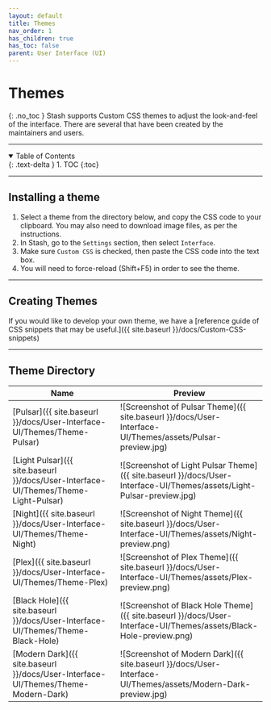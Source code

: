 ```yaml
---
layout: default
title: Themes
nav_order: 1
has_children: true
has_toc: false
parent: User Interface (UI)
---
```

# **Themes**
{: .no_toc }
Stash supports Custom CSS themes to adjust the look-and-feel of the interface. There are several that have been created by the maintainers and users.

---

<details open markdown="block">
  <summary>
    Table of Contents
  </summary>
{: .text-delta }
1. TOC
{:toc}
</details>

---

## Installing a theme

1. Select a theme from the directory below, and copy the CSS code to your clipboard. You may also need to download image files, as per the instructions.
2. In Stash, go to the `Settings` section, then select `Interface`.
3. Make sure `Custom CSS` is checked, then paste the CSS code into the text box.
4. You will need to force-reload (Shift+F5) in order to see the theme.

---

## Creating Themes

If you would like to develop your own theme, we have a [reference guide of CSS snippets that may be useful.]({{ site.baseurl }}/docs/Custom-CSS-snippets)

---

## Theme Directory

| Name                                                         | Preview                                                               |
| ---------------------------------------------------------------- | ------------------------------------------------------------------------- |
| [Pulsar]({{ site.baseurl }}/docs/User-Interface-UI/Themes/Theme-Pulsar)             | ![Screenshot of Pulsar Theme]({{ site.baseurl }}/docs/User-Interface-UI/Themes/assets/Pulsar-preview.jpg)             |
| [Light Pulsar]({{ site.baseurl }}/docs/User-Interface-UI/Themes/Theme-Light-Pulsar) | ![Screenshot of Light Pulsar Theme]({{ site.baseurl }}/docs/User-Interface-UI/Themes/assets/Light-Pulsar-preview.jpg) |
| [Night]({{ site.baseurl }}/docs/User-Interface-UI/Themes/Theme-Night)               | ![Screenshot of Night Theme]({{ site.baseurl }}/docs/User-Interface-UI/Themes/assets/Night-preview.png)               |
| [Plex]({{ site.baseurl }}/docs/User-Interface-UI/Themes/Theme-Plex)                 | ![Screenshot of Plex Theme]({{ site.baseurl }}/docs/User-Interface-UI/Themes/assets/Plex-preview.png)                 |
| [Black Hole]({{ site.baseurl }}/docs/User-Interface-UI/Themes/Theme-Black-Hole)     | ![Screenshot of Black Hole Theme]({{ site.baseurl }}/docs/User-Interface-UI/Themes/assets/Black-Hole-preview.png)     |
| [Modern Dark]({{ site.baseurl }}/docs/User-Interface-UI/Themes/Theme-Modern-Dark)   | ![Screenshot of Modern Dark]({{ site.baseurl }}/docs/User-Interface-UI/Themes/assets/Modern-Dark-preview.jpg)         |

